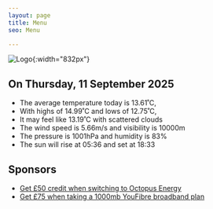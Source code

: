 ```yaml
---
layout: page
title: Menu
seo: Menu

---
```


![Logo](/images/logo.jpg){:width="832px"}

<!-- weather_marker starts -->
## On Thursday, 11 September 2025

- The average temperature today is 13.61˚C,
- With highs of 14.99˚C and lows of 12.75˚C,
- It may feel like 13.19˚C with scattered clouds
- The wind speed is 5.66m/s and visibility is 10000m
- The pressure is 1001hPa and humidity is 83%
- The sun will rise at 05:36 and set at 18:33

<!-- weather_marker ends -->

## Sponsors

- [Get £50 credit when switching to Octopus Energy](https://bit.ly/3oD1nnS)
- [Get £75 when taking a 1000mb YouFibre broadband plan](https://aklam.io/91zWhU?)
